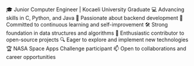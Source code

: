 
🎓 Junior Computer Engineer | Kocaeli University Graduate
💻 Advancing skills in C, Python, and Java
🚀 Passionate about backend development
🌱 Committed to continuous learning and self-improvement
🛠️ Strong foundation in data structures and algorithms
🤝 Enthusiastic contributor to open-source projects
🔍 Eager to explore and implement new technologies
🏆 NASA Space Apps Challenge participant
📫 Open to collaborations and career opportunities
